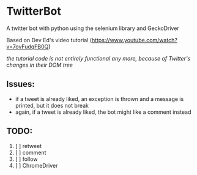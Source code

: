 # TwitterBot

A twitter bot with python using the selenium library and GeckoDriver

Based on Dev Ed's video tutorial (https://www.youtube.com/watch?v=7ovFudqFB0Q)

*the tutorial code is not entirely functional any more, because of Twitter's changes in their DOM tree*

## Issues:
- if a tweet is already liked, an exception is thrown and a message is printed, but it does not break
- again, if a tweet is already liked, the bot might like a comment instead

## TODO:
1. [ ] retweet
2. [ ] comment
3. [ ] follow
4. [ ] ChromeDriver
